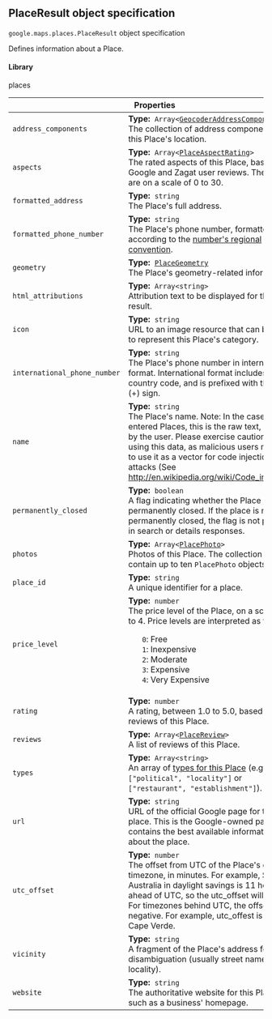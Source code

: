 <h2 id="PlaceResult"> PlaceResult object specification </h2><p>
<code><span itemprop="path">google.maps.places</span>.<span itemprop="name">PlaceResult</span></code>
object specification
</p><p>Defines information about a Place.</p><h4>Library</h4><p>places</p><div class="devsite-table-wrapper"><table class="properties responsive" summary="interface PlaceResult - Properties">
<thead>
<tr><th colspan="2">Properties</th>
</tr></thead>
<tbody>
<tr>
<td><code><span>address_components</span></code></td>
<td><div><strong>Type:</strong>&nbsp; <code>Array&lt;<a href="https://github.com/amenadiel/google-maps-documentation/blob/master/docs/GeocoderAddressComponent.md">GeocoderAddressComponent</a>&gt;</code></div>
<div class="desc">The collection of address components for this Place's location.</div></td>
</tr>
<tr>
<td><code><span>aspects</span></code></td>
<td><div><strong>Type:</strong>&nbsp; <code>Array&lt;<a href="https://github.com/amenadiel/google-maps-documentation/blob/master/docs/PlaceAspectRating.md">PlaceAspectRating</a>&gt;</code></div>
<div class="desc">The rated aspects of this Place, based on Google and Zagat user reviews. The ratings are on a scale of 0 to 30.</div></td>
</tr>
<tr>
<td><code><span>formatted_address</span></code></td>
<td><div><strong>Type:</strong>&nbsp; <code>string</code></div>
<div class="desc">The Place's full address.</div></td>
</tr>
<tr>
<td><code><span>formatted_phone_number</span></code></td>
<td><div><strong>Type:</strong>&nbsp; <code>string</code></div>
<div class="desc">The Place's phone number, formatted according to the <a href="http://en.wikipedia.org/wiki/Local_conventions_for_writing_telephone_numbers"> number's regional convention</a>.</div></td>
</tr>
<tr>
<td><code><span>geometry</span></code></td>
<td><div><strong>Type:</strong>&nbsp; <code><a href="https://github.com/amenadiel/google-maps-documentation/blob/master/docs/PlaceGeometry.md">PlaceGeometry</a></code></div>
<div class="desc">The Place's geometry-related information.</div></td>
</tr>
<tr>
<td><code><span>html_attributions</span></code></td>
<td><div><strong>Type:</strong>&nbsp; <code>Array&lt;string&gt;</code></div>
<div class="desc">Attribution text to be displayed for this Place result.</div></td>
</tr>
<tr>
<td><code><span>icon</span></code></td>
<td><div><strong>Type:</strong>&nbsp; <code>string</code></div>
<div class="desc">URL to an image resource that can be used to represent this Place's category.</div></td>
</tr>
<tr>
<td><code><span>international_phone_number</span></code></td>
<td><div><strong>Type:</strong>&nbsp; <code>string</code></div>
<div class="desc">The Place's phone number in international format. International format includes the country code, and is prefixed with the plus (+) sign.</div></td>
</tr>
<tr>
<td><code><span>name</span></code></td>
<td><div><strong>Type:</strong>&nbsp; <code>string</code></div>
<div class="desc">The Place's name. Note: In the case of user entered Places, this is the raw text, as typed by the user. Please exercise caution when using this data, as malicious users may try to use it as a vector for code injection attacks (See <a href="http://en.wikipedia.org/wiki/Code_injection"> http://en.wikipedia.org/wiki/Code_injection</a>).</div></td>
</tr>
<tr>
<td><code><span>permanently_closed</span></code></td>
<td><div><strong>Type:</strong>&nbsp; <code>boolean</code></div>
<div class="desc">A flag indicating whether the Place is permanently closed. If the place is not permanently closed, the flag is not present in search or details responses.</div></td>
</tr>
<tr>
<td><code><span>photos</span></code></td>
<td><div><strong>Type:</strong>&nbsp; <code>Array&lt;<a href="https://github.com/amenadiel/google-maps-documentation/blob/master/docs/PlacePhoto.md">PlacePhoto</a>&gt;</code></div>
<div class="desc">Photos of this Place. The collection will contain up to ten <code>PlacePhoto</code> objects.</div></td>
</tr>
<tr>
<td><code><span>place_id</span></code></td>
<td><div><strong>Type:</strong>&nbsp; <code>string</code></div>
<div class="desc">A unique identifier for a place.</div></td>
</tr>
<tr>
<td><code><span>price_level</span></code></td>
<td><div><strong>Type:</strong>&nbsp; <code>number</code></div>
<div class="desc">The price level of the Place, on a scale of 0 to 4. Price levels are interpreted as follows: <ul style="list-style-type: none;"> <li><code>0</code>: Free </li><li><code>1</code>: Inexpensive </li><li><code>2</code>: Moderate </li><li><code>3</code>: Expensive </li><li><code>4</code>: Very Expensive </li></ul></div></td>
</tr>
<tr>
<td><code><span>rating</span></code></td>
<td><div><strong>Type:</strong>&nbsp; <code>number</code></div>
<div class="desc">A rating, between 1.0 to 5.0, based on user reviews of this Place.</div></td>
</tr>
<tr>
<td><code><span>reviews</span></code></td>
<td><div><strong>Type:</strong>&nbsp; <code>Array&lt;<a href="https://github.com/amenadiel/google-maps-documentation/blob/master/docs/PlaceReview.md">PlaceReview</a>&gt;</code></div>
<div class="desc">A list of reviews of this Place.</div></td>
</tr>
<tr>
<td><code><span>types</span></code></td>
<td><div><strong>Type:</strong>&nbsp; <code>Array&lt;string&gt;</code></div>
<div class="desc">An array of <a href="/places/supported_types">types for this Place</a> (e.g., <code>["political", "locality"]</code> or <code>["restaurant", "establishment"]</code>).</div></td>
</tr>
<tr>
<td><code><span>url</span></code></td>
<td><div><strong>Type:</strong>&nbsp; <code>string</code></div>
<div class="desc">URL of the official Google page for this place. This is the Google-owned page that contains the best available information about the place.</div></td>
</tr>
<tr>
<td><code><span>utc_offset</span></code></td>
<td><div><strong>Type:</strong>&nbsp; <code>number</code></div>
<div class="desc">The offset from UTC of the Place's current timezone, in minutes. For example, Sydney, Australia in daylight savings is 11 hours ahead of UTC, so the utc_offset will be 660. For timezones behind UTC, the offset is negative. For example, utc_offest is -60 for Cape Verde.</div></td>
</tr>
<tr>
<td><code><span>vicinity</span></code></td>
<td><div><strong>Type:</strong>&nbsp; <code>string</code></div>
<div class="desc">A fragment of the Place's address for disambiguation (usually street name and locality).</div></td>
</tr>
<tr>
<td><code><span>website</span></code></td>
<td><div><strong>Type:</strong>&nbsp; <code>string</code></div>
<div class="desc">The authoritative website for this Place, such as a business' homepage.</div></td>
</tr>
</tbody>
</table></div>